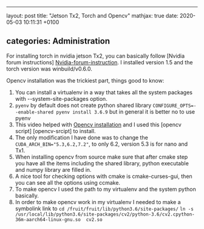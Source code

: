 
---
layout: post
title:  "Jetson Tx2, Torch and Opencv"
mathjax: true
date:   2020-05-03 10:11:31 +0100

categories: Administration
---
For installing torch in nvidia jetson Tx2, you can basically follow [Nvidia forum instructions] [Nvidia-forum-instruction]. I installed version 1.5 and the torch version was winbuild/v0.6.0.

Opencv installation was the trickiest part, things good to know:
1. You can install a virtualenv in a way that takes all the system packages with --system-site-packages option. 
2. `pyenv` by default does not create python shared library `CONFIGURE_OPTS=--enable-shared pyenv install 3.6.9` but in general it is better no to use pyenv
3. This video helped with [Opencv installation][Opencv-installation] and I used this [opencv script] [opencv-srcipt] to install.
4. The only modification I have done was to change the `CUDA_ARCH_BIN="5.3,6.2,7.2"`, to only 6.2, version 5.3 is for nano and Tx1.
5. When installing opencv from source make sure that after cmake step you have all the items including the shared library, python executable and numpy library are filled in.
6. A nice tool for checking options with cmake is cmake-curses-gui, then you can see all the options using ccmake.
7. To make opencv I used the path to my virtualenv and the system python basically.
8. In order to make opencv work in my virtualenv I needed to make a symbolink link to 
`cd /fruit/fruit/lib/python3.6/site-packages/`
`ln -s /usr/local/lib/python3.6/site-packages/cv2/python-3.6/cv2.cpython-36m-aarch64-linux-gnu.so  cv2.so`


[Nvidia-forum-instruction]: https://forums.developer.nvidia.com/t/pytorch-for-jetson-nano-version-1-5-0-now-available/72048
[Opencv-installation]: https://www.jetsonhacks.com/2019/11/22/opencv-4-cuda-on-jetson-nano/
[opencv-script]: https://github.com/AastaNV/JEP/blob/master/script/install_opencv4.1.1_Jetson.sh
